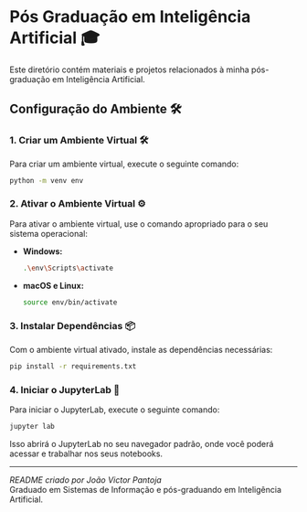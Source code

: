 # Pós Graduação em Inteligência Artificial 🎓

Este diretório contém materiais e projetos relacionados à minha pós-graduação em Inteligência Artificial.

## Configuração do Ambiente 🛠️

### 1. Criar um Ambiente Virtual 🛠️

Para criar um ambiente virtual, execute o seguinte comando:

```bash
python -m venv env
```

### 2. Ativar o Ambiente Virtual ⚙️

Para ativar o ambiente virtual, use o comando apropriado para o seu sistema operacional:

- **Windows:**

    ```bash
    .\env\Scripts\activate
    ```

- **macOS e Linux:**

    ```bash
    source env/bin/activate
    ```

### 3. Instalar Dependências 📦

Com o ambiente virtual ativado, instale as dependências necessárias:

```bash
pip install -r requirements.txt
```

### 4. Iniciar o JupyterLab 🚀

Para iniciar o JupyterLab, execute o seguinte comando:

```bash
jupyter lab
```

Isso abrirá o JupyterLab no seu navegador padrão, onde você poderá acessar e trabalhar nos seus notebooks.

---

*README criado por João Victor Pantoja*  
Graduado em Sistemas de Informação e pós-graduando em Inteligência Artificial.
